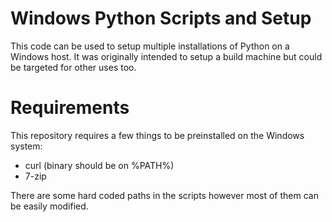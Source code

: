 Windows Python Scripts and Setup
================================

This code can be used to setup multiple installations of Python on a 
Windows host.  It was originally intended to setup a build machine 
but could be targeted for other uses too.

Requirements
============

This repository requires a few things to be preinstalled on
the Windows system:

* curl (binary should be on %PATH%)
* 7-zip

There are some hard coded paths in the scripts however 
most of them can be easily modified.